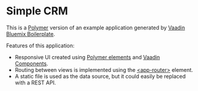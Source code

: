 # Simple CRM

This is a [Polymer](https://www.polymer-project.org/) version of an example application generated by [Vaadin Bluemix Boilerplate](https://vaadin.com/blog/-/blogs/vaadin-boilerplate-in-bluemix).

Features of this application:

 * Responsive UI created using [Polymer elements](https://elements.polymer-project.org/) and [Vaadin Components](https://vaadin.com/components).
 * Routing between views is implemented using the [&lt;app-router&gt;](https://github.com/erikringsmuth/app-router) element.
 * A static file is used as the data source, but it could easily be replaced with a REST API.
